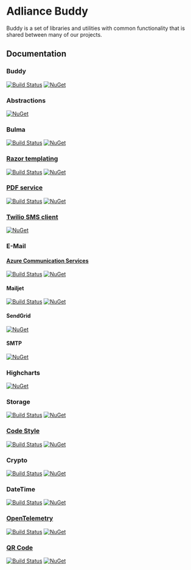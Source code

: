 # Adliance Buddy

Buddy is a set of libraries and utilities with common functionality that is shared between many of our projects.

## Documentation

### Buddy

[![Build Status](https://dev.azure.com/adliance/Open%20Source%20Projects/_apis/build/status%2FBuddy?branchName=master)](https://dev.azure.com/adliance/Open%20Source%20Projects/_build/latest?definitionId=140&branchName=master)
[![NuGet](https://img.shields.io/nuget/v/Adliance.AspNetCore.Buddy.svg)](https://www.nuget.org/packages/Adliance.AspNetCore.Buddy/)

### Abstractions

[![NuGet](https://img.shields.io/nuget/v/Adliance.AspNetCore.Buddy.Abstractions.svg)](https://www.nuget.org/packages/Adliance.AspNetCore.Buddy.Abstractions/)


### Bulma

[![Build Status](https://dev.azure.com/adliance/Open%20Source%20Projects/_apis/build/status%2FBuddy%20Bulma?branchName=master)](https://dev.azure.com/adliance/Open%20Source%20Projects/_build/latest?definitionId=146&branchName=master)
[![NuGet](https://img.shields.io/nuget/v/Adliance.AspNetCore.Buddy.Bulma.svg)](https://www.nuget.org/packages/Adliance.AspNetCore.Buddy.Bulma/)


### [Razor templating](src/Adliance.AspNetCore.Buddy.Template.Razor/readme.md)

[![Build Status](https://dev.azure.com/adliance/Open%20Source%20Projects/_apis/build/status%2FBuddy%20Template.Razor?branchName=master)](https://dev.azure.com/adliance/Open%20Source%20Projects/_build/latest?definitionId=186&branchName=master)
[![NuGet](https://img.shields.io/nuget/v/Adliance.AspNetCore.Buddy.Template.Razor.svg)](https://www.nuget.org/packages/Adliance.AspNetCore.Buddy.Template.Razor/)

### [PDF service](src/Adliance.AspNetCore.Buddy.Pdf/readme.md)

[![Build Status](https://dev.azure.com/adliance/Open%20Source%20Projects/_apis/build/status%2FBuddy%20PDF?branchName=master)](https://dev.azure.com/adliance/Open%20Source%20Projects/_build/latest?definitionId=185&branchName=master)
[![NuGet](https://img.shields.io/nuget/v/Adliance.AspNetCore.Buddy.Pdf.svg)](https://www.nuget.org/packages/Adliance.AspNetCore.Buddy.Pdf/)

### [Twilio SMS client](src/Adliance.AspNetCore.Buddy.Sms.Twilio/readme.md)

[![NuGet](https://img.shields.io/nuget/v/Adliance.AspNetCore.Buddy.Sms.Twilio.svg)](https://www.nuget.org/packages/Adliance.AspNetCore.Buddy.Sms.Twilio/)

### E-Mail

#### [Azure Communication Services](src/Adliance.AspNetCore.Buddy.Email.AzureCommunicationServices/readme.md)

[![Build Status](https://dev.azure.com/adliance/Open%20Source%20Projects/_apis/build/status%2FBuddy%20AzureCommunication?branchName=master)](https://dev.azure.com/adliance/Open%20Source%20Projects/_build/latest?definitionId=183&branchName=master)
[![NuGet](https://img.shields.io/nuget/v/Adliance.AspNetCore.Buddy.Email.AzureCommunicationServices.svg)](https://www.nuget.org/packages/Adliance.AspNetCore.Buddy.Email.AzureCommunicationServices/)

#### Mailjet

[![Build Status](https://dev.azure.com/adliance/Open%20Source%20Projects/_apis/build/status%2FBuddy%20MailJet?branchName=master)](https://dev.azure.com/adliance/Open%20Source%20Projects/_build/latest?definitionId=139&branchName=master)
[![NuGet](https://img.shields.io/nuget/v/Adliance.AspNetCore.Buddy.Email.Mailjet.svg)](https://www.nuget.org/packages/Adliance.AspNetCore.Buddy.Email.Mailjet/)


#### SendGrid

[![NuGet](https://img.shields.io/nuget/v/Adliance.AspNetCore.Buddy.Email.SendGrid.svg)](https://www.nuget.org/packages/Adliance.AspNetCore.Buddy.Email.SendGrid/)


#### SMTP

[![NuGet](https://img.shields.io/nuget/v/Adliance.AspNetCore.Buddy.Email.Smtp.svg)](https://www.nuget.org/packages/Adliance.AspNetCore.Buddy.Email.Smtp/)


### Highcharts

[![NuGet](https://img.shields.io/nuget/v/Adliance.AspNetCore.Buddy.Highcharts.svg)](https://www.nuget.org/packages/Adliance.AspNetCore.Buddy.Highcharts/)


### Storage
[![Build Status](https://dev.azure.com/adliance/Open%20Source%20Projects/_apis/build/status%2FBuddy%20Storage?branchName=master)](https://dev.azure.com/adliance/Open%20Source%20Projects/_build/latest?definitionId=173&branchName=master)
[![NuGet](https://img.shields.io/nuget/v/Adliance.AspNetCore.Buddy.Storage.svg)](https://www.nuget.org/packages/Adliance.AspNetCore.Buddy.Storage/)

### [Code Style](src/Adliance.Buddy.CodeStyle/readme.md)
[![Build Status](https://dev.azure.com/adliance/Open%20Source%20Projects/_apis/build/status%2FBuddy%20CodeStyle?branchName=refs%2Fpull%2F12%2Fmerge)](https://dev.azure.com/adliance/Open%20Source%20Projects/_build/latest?definitionId=159&branchName=refs%2Fpull%2F12%2Fmerge)
[![NuGet](https://img.shields.io/nuget/v/Adliance.Buddy.CodeStyle.svg)](https://www.nuget.org/packages/Adliance.Buddy.CodeStyle/)

### Crypto
[![Build Status](https://dev.azure.com/adliance/Open%20Source%20Projects/_apis/build/status%2FBuddy%20Crypto?branchName=master)](https://dev.azure.com/adliance/Open%20Source%20Projects/_build/latest?definitionId=172&branchName=master)
[![NuGet](https://img.shields.io/nuget/v/Adliance.Buddy.Crypto.svg)](https://www.nuget.org/packages/Adliance.Buddy.Crypto/)

### DateTime
[![Build Status](https://dev.azure.com/adliance/Open%20Source%20Projects/_apis/build/status%2FBuddy%20DateTime?branchName=master)](https://dev.azure.com/adliance/Open%20Source%20Projects/_build/latest?definitionId=141&branchName=master)
[![NuGet](https://img.shields.io/nuget/v/Adliance.Buddy.DateTime.svg)](https://www.nuget.org/packages/Adliance.Buddy.DateTime/)

### [OpenTelemetry](src/Adliance.AspNetCore.Buddy.OpenTelemetry/README.md)
[![Build Status](https://dev.azure.com/adliance/Open%20Source%20Projects/_apis/build/status%2FBuddy%20OpenTelemetry?branchName=master)](https://dev.azure.com/adliance/Open%20Source%20Projects/_build/latest?definitionId=183&branchName=master)
[![NuGet](https://img.shields.io/nuget/v/Adliance.AspNetCore.Buddy.OpenTelemetry.svg)](https://www.nuget.org/packages/Adliance.AspNetCore.Buddy.OpenTelemetry/)

### [QR Code](src/Adliance.Buddy.QrCode/README.md)
[![Build Status](https://dev.azure.com/adliance/Open%20Source%20Projects/_apis/build/status%2FBuddy%20QR-Code?branchName=master)](https://dev.azure.com/adliance/Open%20Source%20Projects/_build/latest?definitionId=183&branchName=master)
[![NuGet](https://img.shields.io/nuget/v/Adliance.Buddy.QrCode.svg)](https://www.nuget.org/packages/Adliance.Buddy.QrCode/)
